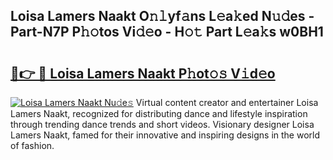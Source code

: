 ## Loisa Lamers Naakt O𝚗𝚕yf𝚊ns L𝚎a𝚔ed N𝚞𝚍es - Part-N7P P𝚑𝚘tos Vi𝚍𝚎o - H𝚘𝚝 Part L𝚎a𝚔s w0BH1

# <h2><a href="http://kfdlexk.oniu.top/?m=Loisa+Lamers+Naakt">🔗👉 🔴 Loisa Lamers Naakt P𝚑ot𝚘𝚜 V𝚒d𝚎o</a></h2>

[![Loisa Lamers Naakt Nu𝚍e𝚜](https://i.imgur.com/0qMVB7G.gif)](http://kfdlexk.oniu.top/?m=Loisa+Lamers+Naakt)
Virtual content creator and entertainer Loisa Lamers Naakt, recognized for distributing dance and lifestyle inspiration through trending dance trends and short videos. Visionary designer Loisa Lamers Naakt, famed for their innovative and inspiring designs in the world of fashion.  

